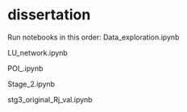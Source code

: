 # dissertation
Run notebooks in this order:
Data_exploration.ipynb

LU_network.ipynb

POI_.ipynb

Stage_2.ipynb

stg3_original_Rj_val.ipynb

